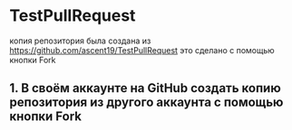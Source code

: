 # TestPullRequest

копия репозитория была создана из https://github.com/ascent19/TestPullRequest
это сделано с помощью кнопки Fork

## 1. В своём аккаунте на GitHub создать копию репозитория из другого аккаунта с помощью кнопки **Fork**